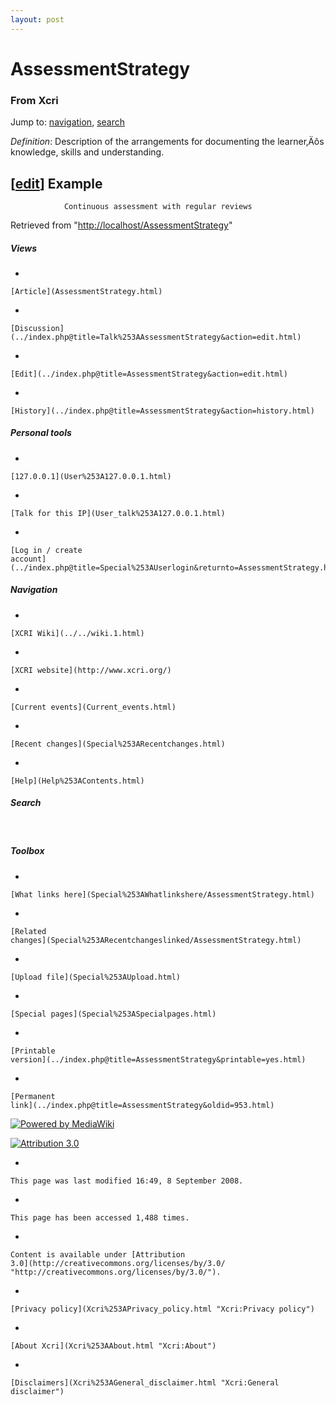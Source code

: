 ```yaml
---
layout: post
---
```








AssessmentStrategy 
==================













### From Xcri 







Jump to: [navigation](AssessmentStrategy.html#column-one),
[search](AssessmentStrategy.html#searchInput)



*Definition*: Description of the arrangements for documenting the
learner‚Äôs knowledge, skills and understanding.


\[[edit](../index.php@title=AssessmentStrategy&action=edit&section=1.html "Edit section: Example")\] Example
------------------------------------------------------------------------------------------------------------------------------------------------------------------------------

        
            
                Continuous assessment with regular reviews 
                    
        



Retrieved from
"[http://localhost/AssessmentStrategy](AssessmentStrategy.html)"

















##### Views



-   

    

    [Article](AssessmentStrategy.html)
-   

    

    [Discussion](../index.php@title=Talk%253AAssessmentStrategy&action=edit.html)
-   

    

    [Edit](../index.php@title=AssessmentStrategy&action=edit.html)
-   

    

    [History](../index.php@title=AssessmentStrategy&action=history.html)







##### Personal tools



-   

    

    [127.0.0.1](User%253A127.0.0.1.html)
-   

    

    [Talk for this IP](User_talk%253A127.0.0.1.html)
-   

    

    [Log in / create
    account](../index.php@title=Special%253AUserlogin&returnto=AssessmentStrategy.html)











[](../../wiki.1.html "XCRI Wiki")





##### Navigation



-   

    

    [XCRI Wiki](../../wiki.1.html)
-   

    

    [XCRI website](http://www.xcri.org/)
-   

    

    [Current events](Current_events.html)
-   

    

    [Recent changes](Special%253ARecentchanges.html)
-   

    

    [Help](Help%253AContents.html)







##### Search





 









##### Toolbox



-   

    

    [What links here](Special%253AWhatlinkshere/AssessmentStrategy.html)
-   

    

    [Related
    changes](Special%253ARecentchangeslinked/AssessmentStrategy.html)
-   

    

    [Upload file](Special%253AUpload.html)
-   

    

    [Special pages](Special%253ASpecialpages.html)
-   

    

    [Printable
    version](../index.php@title=AssessmentStrategy&printable=yes.html)
-   

    

    [Permanent
    link](../index.php@title=AssessmentStrategy&oldid=953.html)















[![Powered by
MediaWiki](../skins/common/images/poweredby_mediawiki_88x31.png)](http://www.mediawiki.org/)





[![Attribution 3.0
](http://i.creativecommons.org/l/by/3.0/88x31.png)](http://creativecommons.org/licenses/by/3.0/)



-   

    

    This page was last modified 16:49, 8 September 2008.
-   

    

    This page has been accessed 1,488 times.
-   

    

    Content is available under [Attribution
    3.0](http://creativecommons.org/licenses/by/3.0/ "http://creativecommons.org/licenses/by/3.0/").
-   

    

    [Privacy policy](Xcri%253APrivacy_policy.html "Xcri:Privacy policy")
-   

    

    [About Xcri](Xcri%253AAbout.html "Xcri:About")
-   

    

    [Disclaimers](Xcri%253AGeneral_disclaimer.html "Xcri:General disclaimer")





